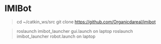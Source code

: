 # IMIBot

> cd ~/catkin_ws/src
> git clone https://github.com/Organicdareal/imibot

> roslaunch imibot_launcher gui.launch on laptop
> roslaunch imibot_launcher robot.launch on laptop
